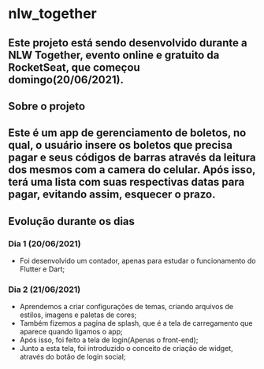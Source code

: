 # nlw_together

Este projeto está sendo desenvolvido durante a NLW Together, evento online e gratuito da RocketSeat, que começou domingo(20/06/2021).
---

## Sobre o projeto

Este é um app de gerenciamento de boletos, no qual, o usuário insere os boletos que precisa pagar e seus códigos de barras através da leitura dos mesmos com a camera do celular. Após isso, terá uma lista com suas respectivas datas para pagar, evitando assim, esquecer o prazo.
---

## Evolução durante os dias

### Dia 1 (20/06/2021)
* Foi desenvolvido um contador, apenas para estudar o funcionamento do Flutter e Dart;

### Dia 2 (21/06/2021)
* Aprendemos a criar configurações de temas, criando arquivos de estilos, imagens e paletas de cores;
* Também fizemos a pagina de splash, que é a tela de carregamento que aparece quando ligamos o app;
* Após isso, foi feito a tela de login(Apenas o front-end);
* Junto a esta tela, foi introduzido o conceito de criação de widget, através do botão de login social;


